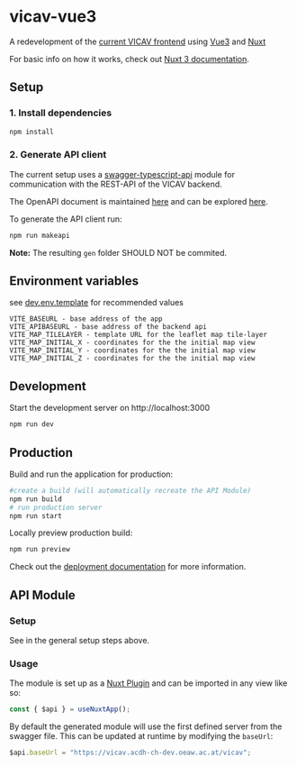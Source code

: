 # vicav-vue3

A redevelopment of the [current VICAV frontend](https://vicav.acdh.oeaw.ac.at/) using [Vue3](https://vuejs.org/) and [Nuxt](https://nuxt.com/)

For basic info on how it works, check out [Nuxt 3 documentation](https://nuxt.com/docs/getting-started/introduction).

## Setup

### 1. Install dependencies

```bash
npm install
```

### 2. Generate API client

The current setup uses a [swagger-typescript-api](https://github.com/acacode/swagger-typescript-api) module for
communication with the REST-API of the VICAV backend.

The OpenAPI document is maintained [here](https://github.com/acdh-oeaw/vicav-app-api) and can be explored [here](https://vicav.acdh-ch-dev.oeaw.ac.at/openapi).

To generate the API client run:

```bash
npm run makeapi
```

**Note:** The resulting `gen` folder SHOULD NOT be commited.

## Environment variables

see [dev.env.template](dev.env.template) for recommended values

```
VITE_BASEURL - base address of the app
VITE_APIBASEURL - base address of the backend api
VITE_MAP_TILELAYER - template URL for the leaflet map tile-layer
VITE_MAP_INITIAL_X - coordinates for the the initial map view
VITE_MAP_INITIAL_Y - coordinates for the the initial map view
VITE_MAP_INITIAL_Z - coordinates for the the initial map view
```
## Development

Start the development server on http://localhost:3000

```bash
npm run dev
```

## Production

Build and run the application for production:

```bash
#create a build (will automatically recreate the API Module)
npm run build
# run production server
npm run start
```

Locally preview production build:

```bash
npm run preview
```

Check out the [deployment documentation](https://nuxt.com/docs/getting-started/deployment) for more information.


## API Module

### Setup

See in the general setup steps above.

### Usage

The module is set up as a [Nuxt Plugin](https://nuxt.com/docs/guide/directory-structure/plugins) and can be imported in
any view like so:

```javascript
const { $api } = useNuxtApp();
```

By default the generated module will use the first defined server from the swagger file. This can be updated
at runtime by modifying the `baseUrl`:

```javascript
$api.baseUrl = "https://vicav.acdh-ch-dev.oeaw.ac.at/vicav";
```

